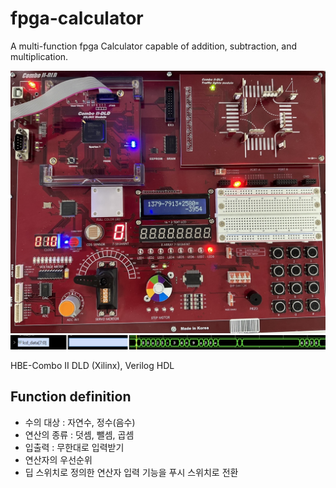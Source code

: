 # fpga-calculator

A multi-function fpga Calculator capable of addition, subtraction, and multiplication.

<img src="img/calc.jpeg">

<img src="img/priority.jpeg">

HBE-Combo II DLD (Xilinx), Verilog HDL

## Function definition

- 수의 대상 : 자연수, 정수(음수)
- 연산의 종류 : 덧셈, 뺄셈, 곱셈
- 입출력 : 무한대로 입력받기
- 연산자의 우선순위
- 딥 스위치로 정의한 연산자 입력 기능을 푸시 스위치로 전환
